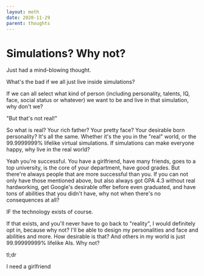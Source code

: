 ```yaml
---
layout: meth
date: 2020-11-29
parent: thoughts
---
```

# Simulations? Why not?
Just had a mind-blowing thought.

What's the bad if we all just live inside simulations?

If we can all select what kind of person (including personality, talents, IQ, face, social status or whatever) we want to be and live in that simulation, why don't we?

"But that's not real!"

So what is real? Your rich father? Your pretty face? Your desirable born personality? It's all the same. Whether it's the you in the "real" world, or the 99.9999999% lifelike virtual simulations. If simulations can make everyone happy, why live in the real world?

Yeah you're successful. You have a girlfriend, have many friends, goes to a top university, is the core of your department, have good grades. But there're always people that are more successful than you. If you can not only have those mentioned above, but also always got GPA 4.3 without real hardworking, get Google's desirable offer before even graduated, and have tons of abilities that you didn't have, why not when there's no consequences at all? 

IF the technology exists of course.

If that exists, and you'll never have to go back to "reality",  I would definitely opt in, because why not? I'll be able to design my personalities and face and abilities and more. How desirable is that? And others in my world is just 99.99999999% lifelike AIs. Why not?

tl;dr

I need a girlfriend